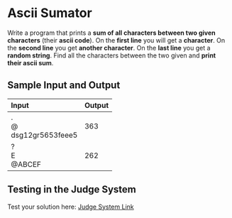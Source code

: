 # Ascii Sumator

Write a program that prints a **sum of all characters between two given characters** (their **ascii code**). On the **first line** you will get a **character**.
On the **second line** you get **another character**. On the **last line** you get a **random string**. Find all the characters between the two given and **print their ascii sum**.

## Sample Input and Output  
    
| **Input** | **Output** |  
| :--- | :--- | 
| .<br> @<br> dsg12gr5653feee5 | 363 |
| ?<br> E<br> @ABCEF | 262 |

## Testing in the Judge System  
    
Test your solution here: [Judge System Link](https://judge.softuni.org/Contests/Practice/Index/1338#1) 
